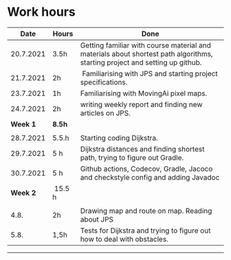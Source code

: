 # Work hours

Date | Hours | Done
-----|-------|-----
20.7.2021 | 3.5h | Getting familiar with course material and materials about shortest path algorithms, starting project and setting up github.
21.7.2021 | 2h | Familiarising with JPS and starting project specifications.
23.7.2021 | 1h | Familiarising with MovingAi pixel maps. 
24.7.2021 | 2h  | writing weekly report and finding new articles on JPS.
**Week 1** | **8.5h**
| | 
28.7.2021 | 5.5.h | Starting coding Dijkstra. 
29.7.2021 | 5 h | Dijkstra distances and finding shortest path, trying to figure out Gradle. 
30.7.2021 | 5 h | Github actions, Codecov, Gradle, Jacoco and checkstyle config and adding Javadoc
**Week 2** | 15.5 h |
||
4.8. | 2h | Drawing map and route on map. Reading about JPS
5.8. | 1,5h | Tests for Dijkstra and trying to figure out how to deal with obstacles.
-------------------
